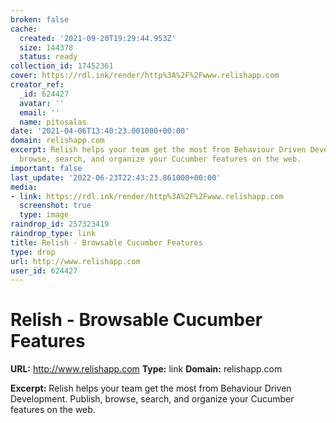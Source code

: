 ```yaml
---
broken: false
cache:
  created: '2021-09-20T19:29:44.953Z'
  size: 144378
  status: ready
collection_id: 17452361
cover: https://rdl.ink/render/http%3A%2F%2Fwww.relishapp.com
creator_ref:
  _id: 624427
  avatar: ''
  email: ''
  name: pitosalas
date: '2021-04-06T13:40:23.001000+00:00'
domain: relishapp.com
excerpt: Relish helps your team get the most from Behaviour Driven Development. Publish,
  browse, search, and organize your Cucumber features on the web.
important: false
last_update: '2022-06-23T22:43:23.861000+00:00'
media:
- link: https://rdl.ink/render/http%3A%2F%2Fwww.relishapp.com
  screenshot: true
  type: image
raindrop_id: 257323419
raindrop_type: link
title: Relish - Browsable Cucumber Features
type: drop
url: http://www.relishapp.com
user_id: 624427
---
```


# Relish - Browsable Cucumber Features

**URL:** http://www.relishapp.com
**Type:** link
**Domain:** relishapp.com

**Excerpt:** Relish helps your team get the most from Behaviour Driven Development. Publish, browse, search, and organize your Cucumber features on the web.
